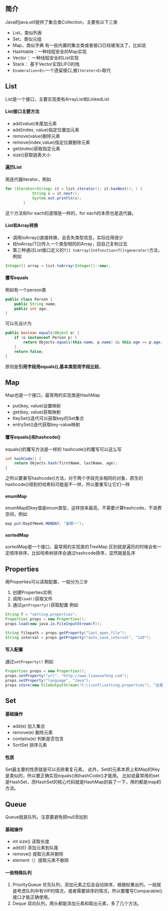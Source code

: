 ## 简介
Java的java.util提供了集合类Collection，主要有以下三类
* List，类似列表
* Set，类似元组
* Map，类似字典
有一些内置的集合类或者接口已经被淘汰了，比如说
* Hashtable：一种线程安全的Map实现
* Vector： 一种线程安全的List实现
* Stack： 基于Vector实现LIFO的栈
* `Enumeration<E>`:一个遗留接口,被`Iterator<E>`取代

## List
List是一个接口，主要实现类有ArrayList和LinkedList
#### List接口主要方法
* add(value)末尾加元素
* add(index, value)指定位置加元素
* remove(value)删除元素
* remove(index,value)指定位置删除元素
* get(index)获取指定元素
* size()获取链表大小

#### 遍历List
用迭代器Iterator，例如
```java
for (Iterator<String> it = list.iterator(); it.hasNext(); ) {
            String s = it.next();
            System.out.println(s);
        }
```
这个方法和for each的道理是一样的，for each的本质也是迭代器。

#### List和Array转换
* 调用toArray()直接转换，会丢失类型信息，实际应用很少
* 给toArray(T[])传入一个类型相同的Array，回自己复制过去
* 第三种通过List接口定义的`T[] toArray(IntFunction<T[]>generator)`方法，例如
```java
Integer[] array = list.toArray(Integer[]::new);
```

#### 覆写equals
例如有一个person类
```java
public class Person {
    public String name;
    public int age;
}
```
可以先设计为
```java
public boolean equals(Object o) {
    if (o instanceof Person p) {
        return Objects.equals(this.name, p.name) && this.age == p.age;
    }
    return false;
}
```
原则是**引用字段用equals(),基本类型用字段比较**。

## Map
Map也是一个接口，最常用的实现类是HashMap
* put(key, value)设置映射
* get(key, value)获取映射
* KeySet()迭代可以获取key的Set集合
* entrySet()迭代获取key-value映射

#### 覆写equals()和hashcode()
equals()的覆写方法是一样的
hashcode()的覆写可以这么写
```java
int hashCode() {
    return Objects.hash(firstName, lastName, age);
}
```
之所以要重写hashcode()方法，对于两个字段完全相同的对象，原生的hashcode()得到的哈希码可能是不一样，所以要重写让它们一样

#### enumMap
enumMap的key值是enum类型，这样效率最高，不需要计算hashcode，不浪费空间，例如
```java
map.put(DayOfWeek.MONDAY, "星期一");
```

#### sortedMap
sortedMap是一个接口，最常用的实现类的TreeMap
区别就是遍历的时候会有一定顺序排序，比如哈希树排序会通过hashcode排序，显然就是乱序

## Properties
用Properties可以读取配置，一般分为三步

1. 创建Properties实例
2. 调用`load()`获取文件
3. 通过`getProperty()`获取配置
例如
```java
String f = "setting.properties";
Properties props = new Properties();
props.load(new java.io.FileInputStream(f));

String filepath = props.getProperty("last_open_file");
String interval = props.getProperty("auto_save_interval", "120");
```
#### 写入配置
通过`setProperty()`
例如

```java
Properties props = new Properties();
props.setProperty("url", "http://www.liaoxuefeng.com");
props.setProperty("language", "Java");
props.store(new FileOutputStream("C:\\conf\\setting.properties"), "这是写入的properties注释");
```
## Set
#### 基础操作
* add(e) 加入集合
* remove(e) 删除元素
* contains(e) 判断是否包含
* SortSet 排序元素

#### 性质
Set最主要的性质就是可以去除重复元素。
此外，Set的元素本质上和Map的Key是类似的，所以要正确实现equals()和hashCode()才能用。
比如说最常用的set是HashSet，而HashSet的核心代码就是HashMap封装了一下，用的都是map的方法。

## Queue
Queue就是队列。注意要避免把null添加到
#### 基础操作
* int size() 读取长度
* add(E) 添加元素到队尾
* remove() 提取元素并删除
* element（）提取元素不删除

#### 一些特殊队列
1. PriorityQueue
	优先队列，添加元素之后会自动排序，根据权重出列，一般就是考虑队列中有VIP的情况，或者需要排序的情况，所以要覆写Comparable()接口才能正确使用。
2. Deque
	双向队列，两头都能添加元素和取出元素，多了几个方法。
